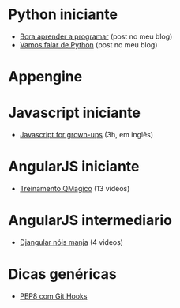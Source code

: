 # Python iniciante

* [Bora aprender a programar](http://dicasdolampada.wordpress.com/2014/01/25/bora-aprender-a-programar/) (post no meu blog)
* [Vamos falar de Python](http://cacho.la/gabrielalmir10/vamos-falar-de-python?fb_action_ids=1539787292925516&fb_action_types=og.shares) (post no meu blog)

# Appengine

# Javascript iniciante

* [Javascript for grown-ups](https://www.youtube.com/watch?v=iabZob_YEKg) (3h, em inglês)

# AngularJS iniciante

* [Treinamento QMagico](https://www.youtube.com/watch?v=-gL0Hbk74i4&list=PLgMNBa0XaIgcD9IGiqvAQxPrUEyW_i87I&index=1) (13 vídeos)

# AngularJS intermediario

* [Djangular nóis manja](https://www.youtube.com/watch?v=01q8kF7OvzY&list=PLgMNBa0XaIgfqztpesaTVQehvDlLasgg9&index=1) (4 videos)

# Dicas genéricas

* [PEP8 com Git Hooks](https://seanmckaybeck.com/2014/08/20/pep8-git-hooks/?utm_source=O+Melhor+da+Internet&utm_campaign=78927fa3bd-o_melhor_da_internet_8&utm_medium=email&utm_term=0_7753d38e86-78927fa3bd-421439465)
